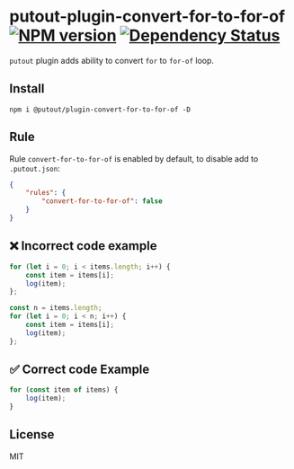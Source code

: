# putout-plugin-convert-for-to-for-of [![NPM version][NPMIMGURL]][NPMURL] [![Dependency Status][DependencyStatusIMGURL]][DependencyStatusURL]

[NPMIMGURL]:                https://img.shields.io/npm/v/@putout/plugin-convert-for-to-for-of.svg?style=flat&longCache=true
[NPMURL]:                   https://npmjs.org/package/@putout/plugin-convert-for-to-for-of "npm"

[DependencyStatusURL]:      https://david-dm.org/coderaiser/putout?path=packages/plugin-convert-for-to-for-of
[DependencyStatusIMGURL]:   https://david-dm.org/coderaiser/putout.svg?path=packages/plugin-convert-for-to-for-of

`putout` plugin adds ability to convert `for` to `for-of` loop.
## Install

```
npm i @putout/plugin-convert-for-to-for-of -D
```

## Rule

Rule `convert-for-to-for-of` is enabled by default, to disable add to `.putout.json`:

```json
{
    "rules": {
        "convert-for-to-for-of": false
    }
}
```

## ❌ Incorrect code example

```js
for (let i = 0; i < items.length; i++) {
    const item = items[i];
    log(item);
};

const n = items.length;
for (let i = 0; i < n; i++) {
    const item = items[i];
    log(item);
};
```

## ✅ Correct code Example

```js
for (const item of items) {
    log(item);
}
```

## License

MIT

